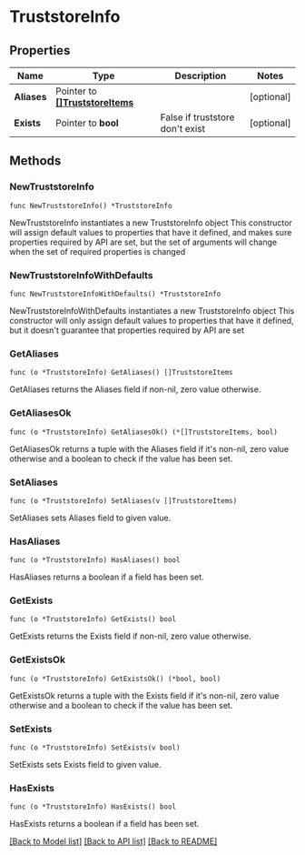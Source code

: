 # TruststoreInfo

## Properties

Name | Type | Description | Notes
------------ | ------------- | ------------- | -------------
**Aliases** | Pointer to [**[]TruststoreItems**](TruststoreItems.md) |  | [optional] 
**Exists** | Pointer to **bool** | False if truststore don&#39;t exist | [optional] 

## Methods

### NewTruststoreInfo

`func NewTruststoreInfo() *TruststoreInfo`

NewTruststoreInfo instantiates a new TruststoreInfo object
This constructor will assign default values to properties that have it defined,
and makes sure properties required by API are set, but the set of arguments
will change when the set of required properties is changed

### NewTruststoreInfoWithDefaults

`func NewTruststoreInfoWithDefaults() *TruststoreInfo`

NewTruststoreInfoWithDefaults instantiates a new TruststoreInfo object
This constructor will only assign default values to properties that have it defined,
but it doesn't guarantee that properties required by API are set

### GetAliases

`func (o *TruststoreInfo) GetAliases() []TruststoreItems`

GetAliases returns the Aliases field if non-nil, zero value otherwise.

### GetAliasesOk

`func (o *TruststoreInfo) GetAliasesOk() (*[]TruststoreItems, bool)`

GetAliasesOk returns a tuple with the Aliases field if it's non-nil, zero value otherwise
and a boolean to check if the value has been set.

### SetAliases

`func (o *TruststoreInfo) SetAliases(v []TruststoreItems)`

SetAliases sets Aliases field to given value.

### HasAliases

`func (o *TruststoreInfo) HasAliases() bool`

HasAliases returns a boolean if a field has been set.

### GetExists

`func (o *TruststoreInfo) GetExists() bool`

GetExists returns the Exists field if non-nil, zero value otherwise.

### GetExistsOk

`func (o *TruststoreInfo) GetExistsOk() (*bool, bool)`

GetExistsOk returns a tuple with the Exists field if it's non-nil, zero value otherwise
and a boolean to check if the value has been set.

### SetExists

`func (o *TruststoreInfo) SetExists(v bool)`

SetExists sets Exists field to given value.

### HasExists

`func (o *TruststoreInfo) HasExists() bool`

HasExists returns a boolean if a field has been set.


[[Back to Model list]](../README.md#documentation-for-models) [[Back to API list]](../README.md#documentation-for-api-endpoints) [[Back to README]](../README.md)



